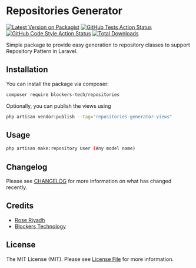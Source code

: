 # Repositories Generator

[![Latest Version on Packagist](https://img.shields.io/packagist/v/blockers-tech/repositories-generator.svg?style=flat-square)](https://packagist.org/packages/blockers-tech/repositories)
[![GitHub Tests Action Status](https://img.shields.io/github/actions/workflow/status/blockers-tech/repositories-generator/run-tests.yml?branch=main&label=tests&style=flat-square)](https://github.com/blockers-tech/repositories/actions?query=workflow%3Arun-tests+branch%3Amain)
[![GitHub Code Style Action Status](https://img.shields.io/github/actions/workflow/status/blockers-tech/repositories-generator/fix-php-code-style-issues.yml?branch=main&label=code%20style&style=flat-square)](https://github.com/blockers-tech/repositories/actions?query=workflow%3A"Fix+PHP+code+style+issues"+branch%3Amain)
[![Total Downloads](https://img.shields.io/packagist/dt/blockers-tech/repositories-generator.svg?style=flat-square)](https://packagist.org/packages/blockers-tech/repositories)

Simple package to provide easy generation to repository classes to support Repository Pattern in Laravel.

## Installation

You can install the package via composer:

```bash
composer require blockers-tech/repositories
```



Optionally, you can publish the views using

```bash
php artisan vendor:publish --tag="repositories-generator-views"
```

## Usage

```bash
php artisan make:repository User (Any model name)
```


## Changelog

Please see [CHANGELOG](CHANGELOG.md) for more information on what has changed recently.

## Credits

- [Rose Riyadh](https://github.com/roseriyadh)
- [Blockers Technology](https://github.com/blockers-tech)

## License

The MIT License (MIT). Please see [License File](LICENSE.md) for more information.

